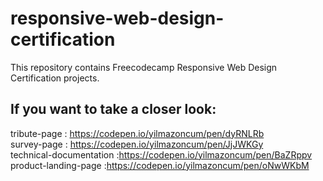 # responsive-web-design-certification
 This repository contains Freecodecamp Responsive Web Design Certification projects.

 ## If you want to take a closer look:
 

tribute-page : https://codepen.io/yilmazoncum/pen/dyRNLRb <br>
survey-page : https://codepen.io/yilmazoncum/pen/JjJWKGy <br>
technical-documentation :https://codepen.io/yilmazoncum/pen/BaZRppv <br>
product-landing-page :https://codepen.io/yilmazoncum/pen/oNwWKbM <br>
